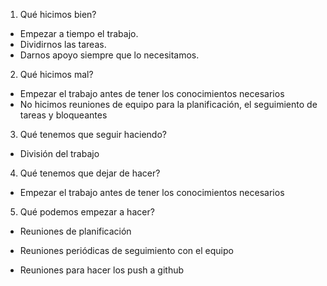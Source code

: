 1) Qué hicimos bien?

- Empezar a tiempo el trabajo.
- Dividirnos las tareas.
- Darnos apoyo siempre que lo necesitamos.

2) Qué hicimos mal?

- Empezar el trabajo antes de tener los conocimientos necesarios
- No hicimos reuniones de equipo para la planificación, el seguimiento de tareas y bloqueantes

3) Qué tenemos que seguir haciendo?

- División del trabajo 

4) Qué tenemos que dejar de hacer?

- Empezar el trabajo antes de tener los conocimientos necesarios

5) Qué podemos empezar a hacer?

- Reuniones de planificación

- Reuniones periódicas de seguimiento con el equipo

- Reuniones para hacer los push a github